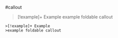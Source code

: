 #callout 

>[!example]+ Example
>example foldable callout

```
>[!example]+ Example
>example foldable callout
```
